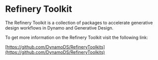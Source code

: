 # Refinery Toolkit

The Refinery Toolkit is a collection of packages to accelerate generative design workflows in Dynamo and Generative Design.

To get more information on the Refinery Toolkit visit the following link:

[https://github.com/DynamoDS/RefineryToolkits](https://github.com/DynamoDS/RefineryToolkits) 